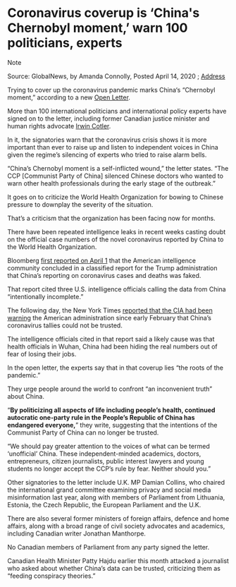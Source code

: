 # Coronavirus coverup is ‘China's Chernobyl moment,’ warn 100 politicians, experts
> [!NOTE]
> Source: GlobalNews, by Amanda Connolly, Posted April 14, 2020 ; [Address](https://globalnews.ca/news/6814940/china-coronavirus-open-letter/)

Trying to cover up the coronavirus pandemic marks China‘s “Chernobyl moment,” according to a new [Open Letter](https://www.macdonaldlaurier.ca/communist-partys-rule-fear-endangers-chinese-citizens-world-%E5%85%B1%E4%BA%A7%E5%85%9A%E4%BE%9D%E9%9D%A0%E6%81%90%E5%90%93%E4%B8%BA%E4%B8%BB%E7%9A%84%E6%94%BF/).

More than 100 international politicians and international policy experts have signed on to the letter, including former Canadian justice minister and human rights advocate [Irwin Cotler](https://globalnews.ca/tag/irwin-cotler/).

In it, the signatories warn that the coronavirus crisis shows it is more important than ever to raise up and listen to independent voices in China given the regime’s silencing of experts who tried to raise alarm bells.

“China’s Chernobyl moment is a self-inflicted wound,” the letter states.
“The CCP [Communist Party of China] silenced Chinese doctors who wanted to warn other health professionals during the early stage of the outbreak.”

It goes on to criticize the World Health Organization for bowing to Chinese pressure to downplay the severity of the situation.

That’s a criticism that the organization has been facing now for months.

There have been repeated intelligence leaks in recent weeks casting doubt on the official case numbers of the novel coronavirus reported by China to the World Health Organization.

Bloomberg [first reported on April 1](https://www.bloomberg.com/news/articles/2020-04-01/china-concealed-extent-of-virus-outbreak-u-s-intelligence-says) that the American intelligence community concluded in a classified report for the Trump administration that China’s reporting on coronavirus cases and deaths was faked.

That report cited three U.S. intelligence officials calling the data from China “intentionally incomplete.”

The following day, the New York Times [reported that the CIA had been warning](https://www.nytimes.com/2020/04/02/us/politics/cia-coronavirus-china.html) the American administration since early February that China’s coronavirus tallies could not be trusted.

The intelligence officials cited in that report said a likely cause was that health officials in Wuhan, China had been hiding the real numbers out of fear of losing their jobs.

In the open letter, the experts say that in that coverup lies “the roots of the pandemic.”

They urge people around the world to confront “an inconvenient truth” about China.

“**By politicizing all aspects of life including people’s health, continued autocratic one-party rule in the People’s Republic of China has endangered everyone,**” they write, suggesting that the intentions of the Communist Party of China can no longer be trusted.

“We should pay greater attention to the voices of what can be termed ‘unofficial’ China. These independent-minded academics, doctors, entrepreneurs, citizen journalists, public interest lawyers and young students no longer accept the CCP’s rule by fear. Neither should you.”

Other signatories to the letter include U.K. MP Damian Collins, who chaired the international grand committee examining privacy and social media misinformation last year, along with members of Parliament from Lithuania, Estonia, the Czech Republic, the European Parliament and the U.K.

There are also several former ministers of foreign affairs, defence and home affairs, along with a broad range of civil society advocates and academics, including Canadian writer Jonathan Manthorpe.

No Canadian members of Parliament from any party signed the letter.

Canadian Health Minister Patty Hajdu earlier this month attacked a journalist who asked about whether China’s data can be trusted, criticizing them as “feeding conspiracy theories.”
